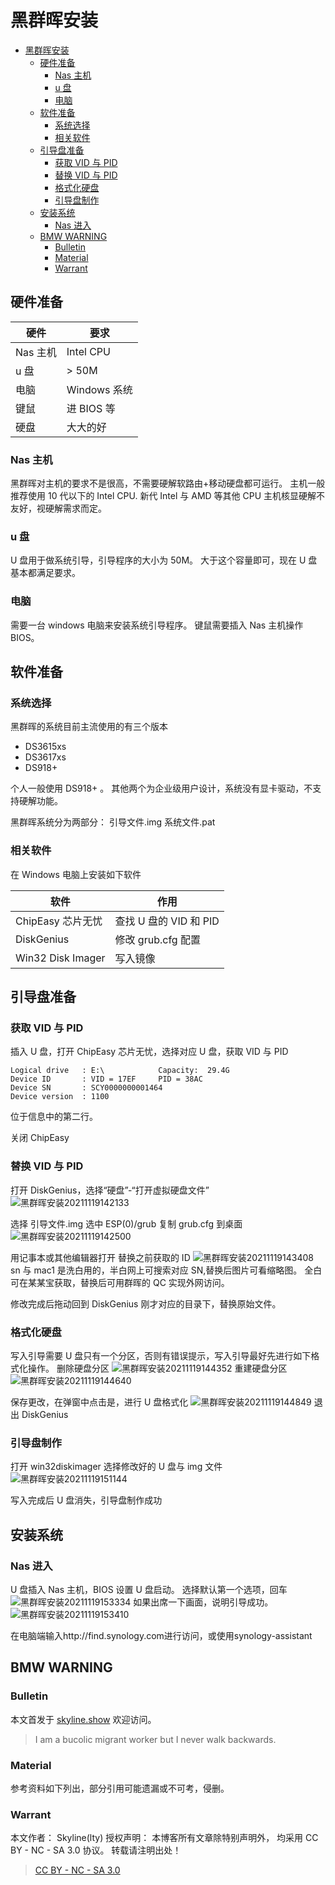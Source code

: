 # 黑群晖安装

<!-- @import "[TOC]" {cmd="toc" depthFrom=1 depthTo=6 orderedList=false} -->

<!-- code_chunk_output -->

- [黑群晖安装](#黑群晖安装)
  - [硬件准备](#硬件准备)
    - [Nas 主机](#nas-主机)
    - [u 盘](#u-盘)
    - [电脑](#电脑)
  - [软件准备](#软件准备)
    - [系统选择](#系统选择)
    - [相关软件](#相关软件)
  - [引导盘准备](#引导盘准备)
    - [获取 VID 与 PID](#获取-vid-与-pid)
    - [替换 VID 与 PID](#替换-vid-与-pid)
    - [格式化硬盘](#格式化硬盘)
    - [引导盘制作](#引导盘制作)
  - [安装系统](#安装系统)
    - [Nas 进入](#nas-进入)
  - [BMW WARNING](#bmw-warning)
    - [Bulletin](#bulletin)
    - [Material](#material)
    - [Warrant](#warrant)

<!-- /code_chunk_output -->

## 硬件准备

| 硬件     | 要求         |
| -------- | ------------ |
| Nas 主机 | Intel CPU    |
| u 盘     | > 50M        |
| 电脑     | Windows 系统 |
| 键鼠     | 进 BIOS 等   |
| 硬盘     | 大大的好     |

### Nas 主机

黑群晖对主机的要求不是很高，不需要硬解软路由+移动硬盘都可运行。
主机一般推荐使用 10 代以下的 Intel CPU.
新代 Intel 与 AMD 等其他 CPU 主机核显硬解不友好，视硬解需求而定。

### u 盘

U 盘用于做系统引导，引导程序的大小为 50M。
大于这个容量即可，现在 U 盘基本都满足要求。

### 电脑

需要一台 windows 电脑来安装系统引导程序。
键鼠需要插入 Nas 主机操作 BIOS。

## 软件准备

### 系统选择

黑群晖的系统目前主流使用的有三个版本

- DS3615xs
- DS3617xs
- DS918+

个人一般使用 DS918+ 。
其他两个为企业级用户设计，系统没有显卡驱动，不支持硬解功能。

黑群晖系统分为两部分：
引导文件.img
系统文件.pat

### 相关软件

在 Windows 电脑上安装如下软件

| 软件              | 作用                   |
| ----------------- | ---------------------- |
| ChipEasy 芯片无忧 | 查找 U 盘的 VID 和 PID |
| DiskGenius        | 修改 grub.cfg 配置     |
| Win32 Disk Imager | 写入镜像               |

## 引导盘准备

### 获取 VID 与 PID

插入 U 盘，打开 ChipEasy 芯片无忧，选择对应 U 盘，获取 VID 与 PID

```shell
Logical drive   : E:\            Capacity:  29.4G
Device ID       : VID = 17EF     PID = 38AC
Device SN       : SCY0000000001464
Device version  : 1100
```

位于信息中的第二行。

关闭 ChipEasy

### 替换 VID 与 PID

打开 DiskGenius，选择“硬盘”-“打开虚拟硬盘文件”
![黑群晖安装20211119142133](https://raw.githubusercontent.com/skylinety/blog-pics/master/imgs/%E9%BB%91%E7%BE%A4%E6%99%96%E5%AE%89%E8%A3%8520211119142133.png)

选择 引导文件.img
选中 ESP(0)/grub
复制 grub.cfg 到桌面
![黑群晖安装20211119142500](https://raw.githubusercontent.com/skylinety/blog-pics/master/imgs/%E9%BB%91%E7%BE%A4%E6%99%96%E5%AE%89%E8%A3%8520211119142500.png)

用记事本或其他编辑器打开
替换之前获取的 ID
![黑群晖安装20211119143408](https://raw.githubusercontent.com/skylinety/blog-pics/master/imgs/%E9%BB%91%E7%BE%A4%E6%99%96%E5%AE%89%E8%A3%8520211119143408.png)
sn 与 mac1 是洗白用的，半白网上可搜索对应 SN,替换后图片可看缩略图。
全白可在某某宝获取，替换后可用群晖的 QC 实现外网访问。

修改完成后拖动回到 DiskGenius 刚才对应的目录下，替换原始文件。

### 格式化硬盘

写入引导需要 U 盘只有一个分区，否则有错误提示，写入引导最好先进行如下格式化操作。
删除硬盘分区
![黑群晖安装20211119144352](https://raw.githubusercontent.com/skylinety/blog-pics/master/imgs/%E9%BB%91%E7%BE%A4%E6%99%96%E5%AE%89%E8%A3%8520211119144352.png)
重建硬盘分区
![黑群晖安装20211119144640](https://raw.githubusercontent.com/skylinety/blog-pics/master/imgs/%E9%BB%91%E7%BE%A4%E6%99%96%E5%AE%89%E8%A3%8520211119144640.png)

保存更改，在弹窗中点击是，进行 U 盘格式化
![黑群晖安装20211119144849](https://raw.githubusercontent.com/skylinety/blog-pics/master/imgs/%E9%BB%91%E7%BE%A4%E6%99%96%E5%AE%89%E8%A3%8520211119144849.png)
退出 DiskGenius

### 引导盘制作

打开 win32diskimager 选择修改好的 U 盘与 img 文件
![黑群晖安装20211119151144](https://raw.githubusercontent.com/skylinety/blog-pics/master/imgs/%E9%BB%91%E7%BE%A4%E6%99%96%E5%AE%89%E8%A3%8520211119151144.png)

写入完成后 U 盘消失，引导盘制作成功

## 安装系统

### Nas 进入

U 盘插入 Nas 主机，BIOS 设置 U 盘启动。
选择默认第一个选项，回车
![黑群晖安装20211119153334](https://raw.githubusercontent.com/skylinety/blog-pics/master/imgs/%E9%BB%91%E7%BE%A4%E6%99%96%E5%AE%89%E8%A3%8520211119153334.png)
如果出席一下画面，说明引导成功。
![黑群晖安装20211119153410](https://raw.githubusercontent.com/skylinety/blog-pics/master/imgs/%E9%BB%91%E7%BE%A4%E6%99%96%E5%AE%89%E8%A3%8520211119153410.png)

在电脑端输入http://find.synology.com进行访问，或使用synology-assistant

## BMW WARNING

### Bulletin

本文首发于 [skyline.show](skyline.show) 欢迎访问。

> I am a bucolic migrant worker but I never walk backwards.

### Material

参考资料如下列出，部分引用可能遗漏或不可考，侵删。

>

### Warrant

本文作者： Skyline(lty)
授权声明： 本博客所有文章除特别声明外， 均采用 CC BY - NC - SA 3.0 协议。 转载请注明出处！

> [CC BY - NC - SA 3.0](https://creativecommons.org/licenses/by-nc-sa/3.0/deed.zh)
